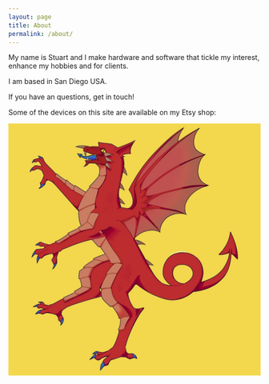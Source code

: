 ```yaml
---
layout: page
title: About
permalink: /about/
---
```


My name is Stuart and I make hardware and software that tickle my interest, enhance my hobbies and for clients.

I am based in San Diego USA. 

If you have an questions, get in touch!

Some of the devices on this site are available on my Etsy shop:

<a href="https://s16nengineering.etsy.com"><img src="/assets/logo.jpg" class="center-image logo"/></a>
